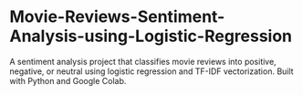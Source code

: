 # Movie-Reviews-Sentiment-Analysis-using-Logistic-Regression
A sentiment analysis project that classifies movie reviews into positive, negative, or neutral using logistic regression and TF-IDF vectorization. Built with Python and Google Colab.
